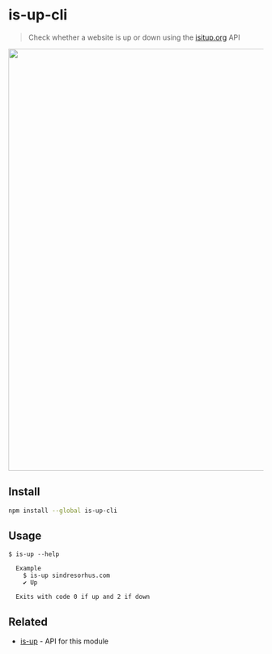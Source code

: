 # is-up-cli

> Check whether a website is up or down using the [isitup.org](https://isitup.org) API

<img src="screenshot.png" width="833">

## Install

```sh
npm install --global is-up-cli
```

## Usage

```
$ is-up --help

  Example
    $ is-up sindresorhus.com
    ✔ Up

  Exits with code 0 if up and 2 if down
```

## Related

- [is-up](https://github.com/sindresorhus/is-up) - API for this module
